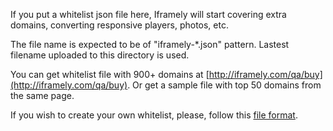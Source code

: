 If you put a whitelist json file here, Iframely will start covering extra domains, converting responsive players, photos, etc. 

The file name is expected to be of "iframely-*.json" pattern. Lastest filename uploaded to this directory is used. 

You can get whitelist file with 900+ domains at [http://iframely.com/qa/buy](http://iframely.com/qa/buy). Or get a sample file with top 50 domains from the same page. 

If you wish to create your own whitelist, please, follow this [file format](http://iframely.com/qa/format).